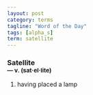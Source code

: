 ```yaml
---
layout: post
category: terms
tagline: "Word of the Day"
tags: [alpha_s]
term: satellite
---
```


<h3>Satellite<br/> <small>&mdash; v. (sat<span>&middot;</span>el<span>&middot;</span>lite)</small></h3>
<p><ol><li>having placed a lamp</li>
</ol></p>
